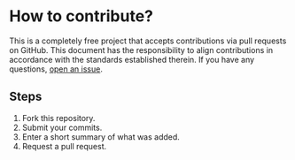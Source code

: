 # How to contribute?

This is a completely free project that accepts contributions via pull requests on GitHub. This document has the responsibility to align contributions in accordance with the standards established therein. If you have any questions, [open an issue](https://github.com/boloto1979/Security-Driven-Development/issues/new).

## Steps

1. Fork this repository.
2. Submit your commits.
3. Enter a short summary of what was added.
4. Request a pull request.
